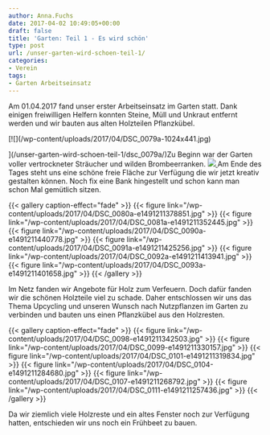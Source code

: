 ```yaml
---
author: Anna.Fuchs
date: 2017-04-02 10:49:05+00:00
draft: false
title: 'Garten: Teil 1 - Es wird schön'
type: post
url: /unser-garten-wird-schoen-teil-1/
categories:
- Verein
tags:
- Garten Arbeitseinsatz
---
```


Am 01.04.2017 fand unser erster Arbeitseinsatz im Garten statt.
Dank einigen freiwilligen Helfern konnten Steine, Müll und Unkraut entfernt werden und wir bauten aus alten Holzteilen Pflanzkübel.

<!-- more -->[![](/wp-content/uploads/2017/04/DSC_0079a-1024x441.jpg)
](/unser-garten-wird-schoen-teil-1/dsc_0079a/)Zu Beginn war der Garten voller vertrockneter Sträucher und wilden Brombeerranken.
[![](/wp-content/uploads/2017/04/DSC_0095a-1024x408.jpg)
](/unser-garten-wird-schoen-teil-1/dsc_0095a/)Am Ende des Tages steht uns eine schöne freie Fläche zur Verfügung die wir jetzt kreativ gestalten können. Noch fix eine Bank hingestellt und schon kann man schon Mal gemütlich sitzen.


{{< gallery caption-effect="fade" >}}
  {{< figure link="/wp-content/uploads/2017/04/DSC_0080a-e1491211378851.jpg" >}}
{{< figure link="/wp-content/uploads/2017/04/DSC_0081a-e1491211352445.jpg" >}}
{{< figure link="/wp-content/uploads/2017/04/DSC_0090a-e1491211440778.jpg" >}}
{{< figure link="/wp-content/uploads/2017/04/DSC_0091a-e1491211425256.jpg" >}}
{{< figure link="/wp-content/uploads/2017/04/DSC_0092a-e1491211413941.jpg" >}}
{{< figure link="/wp-content/uploads/2017/04/DSC_0093a-e1491211401658.jpg" >}}
{{< /gallery >}}

Im Netz fanden wir Angebote für Holz zum Verfeuern.
Doch dafür fanden wir die schönen Holzteile viel zu schade.
Daher entschlossen wir uns das Thema Upcycling und unseren Wunsch nach Nutzpflanzen im Garten zu verbinden und bauten uns einen Pflanzkübel aus den Holzresten.


{{< gallery caption-effect="fade" >}}
  {{< figure link="/wp-content/uploads/2017/04/DSC_0098-e1491211342503.jpg" >}}
{{< figure link="/wp-content/uploads/2017/04/DSC_0099-e1491211330157.jpg" >}}
{{< figure link="/wp-content/uploads/2017/04/DSC_0101-e1491211319834.jpg" >}}
{{< figure link="/wp-content/uploads/2017/04/DSC_0104-e1491211284680.jpg" >}}
{{< figure link="/wp-content/uploads/2017/04/DSC_0107-e1491211268792.jpg" >}}
{{< figure link="/wp-content/uploads/2017/04/DSC_0111-e1491211257436.jpg" >}}
{{< /gallery >}}

Da wir ziemlich viele Holzreste und ein altes Fenster noch zur Verfügung hatten, entschieden wir uns noch ein Frühbeet zu bauen.
